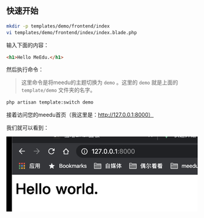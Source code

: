 
## 快速开始

```sh
mkdir -p templates/demo/frontend/index
vi templates/demo/frontend/index/index.blade.php
```

输入下面的内容：

```html
<h1>Hello MeEdu.</h1>
```

然后执行命令：

> 这里命令是将meedu的主题切换为 `demo` 。这里的 `demo` 就是上面的 `template/demo` 文件夹的名字。

```sh
php artisan template:switch demo
```

接着访问您的meedu首页（我这里是：http://127.0.0.1:8000）

我们就可以看到：

![HelloMeedu](./images/HelloMeedu.png)
